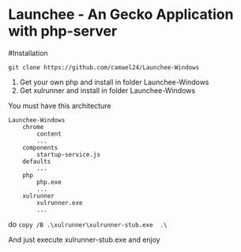Launchee - An Gecko Application with php-server
=====

#Installation

```
git clone https://github.com/camael24/Launchee-Windows
```

1. Get your own php and install in folder Launchee-Windows
2. Get xulrunner and install in folder Launchee-Windows

You must have this architecture
```
Launchee-Windows
    chrome
        content
        ...
    components
        startup-service.js
    defaults
        ...
    php
        php.exe
        ...
    xulrunner
        xulrunner.exe
        ...
```

do 
``` copy /B .\xulrunner\xulrunner-stub.exe  .\ ```

And just execute xulrunner-stub.exe and enjoy

